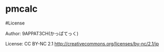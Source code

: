 pmcalc
======

#License

Author: 9APPAT3CH(かっぱてっく)

License: CC BY-NC 2.1 http://creativecommons.org/licenses/by-nc/2.1/jp